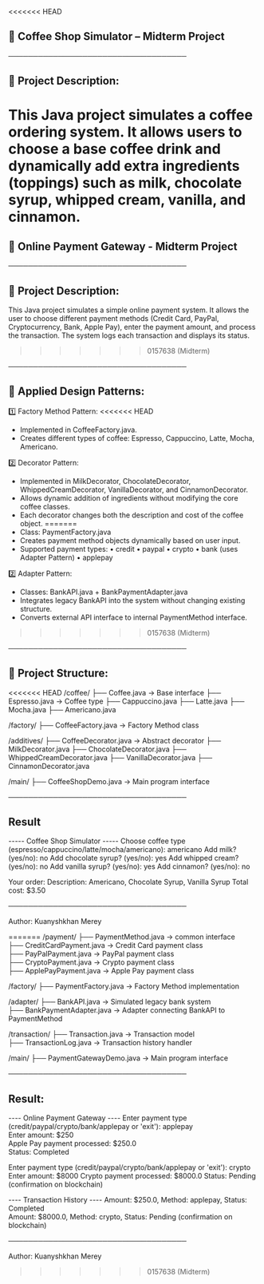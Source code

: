 <<<<<<< HEAD
## 📄 Coffee Shop Simulator – Midterm Project

────────────────────────────────────

## 📌 Project Description:
This Java project simulates a coffee ordering system. It allows users to choose a base coffee drink and dynamically add extra ingredients (toppings) such as milk, chocolate syrup, whipped cream, vanilla, and cinnamon.
=======
## 📄 Online Payment Gateway - Midterm Project

────────────────────────────────────
## 📌 Project Description:
This Java project simulates a simple online payment system. It allows the user to choose different payment methods (Credit Card, PayPal, Cryptocurrency, Bank, Apple Pay), enter the payment amount, and process the transaction. The system logs each transaction and displays its status.
>>>>>>> 0157638 (Midterm)

────────────────────────────────────
## 📐 Applied Design Patterns:

1️⃣ Factory Method Pattern:
<<<<<<< HEAD
- Implemented in CoffeeFactory.java.
- Creates different types of coffee: Espresso, Cappuccino, Latte, Mocha, Americano.

2️⃣ Decorator Pattern:
- Implemented in MilkDecorator, ChocolateDecorator, WhippedCreamDecorator, VanillaDecorator, and CinnamonDecorator.
- Allows dynamic addition of ingredients without modifying the core coffee classes.
- Each decorator changes both the description and cost of the coffee object.
=======
- Class: PaymentFactory.java
- Creates payment method objects dynamically based on user input.
- Supported payment types:
  • credit
  • paypal
  • crypto
  • bank (uses Adapter Pattern)
  • applepay

2️⃣ Adapter Pattern:
- Classes: BankAPI.java + BankPaymentAdapter.java
- Integrates legacy BankAPI into the system without changing existing structure.
- Converts external API interface to internal PaymentMethod interface.
>>>>>>> 0157638 (Midterm)

────────────────────────────────────
## 📂 Project Structure:

<<<<<<< HEAD
/coffee/
├── Coffee.java                 → Base interface
├── Espresso.java              → Coffee type
├── Cappuccino.java
├── Latte.java
├── Mocha.java
├── Americano.java

/factory/
├── CoffeeFactory.java         → Factory Method class

/additives/
├── CoffeeDecorator.java       → Abstract decorator
├── MilkDecorator.java
├── ChocolateDecorator.java
├── WhippedCreamDecorator.java
├── VanillaDecorator.java
├── CinnamonDecorator.java

/main/
├── CoffeeShopDemo.java        → Main program interface

────────────────────────────────────
## Result
----- Coffee Shop Simulator -----
Choose coffee type (espresso/cappuccino/latte/mocha/americano): americano
Add milk? (yes/no): no
Add chocolate syrup? (yes/no): yes
Add whipped cream? (yes/no): no
Add vanilla syrup? (yes/no): yes
Add cinnamon? (yes/no): no

Your order:
Description: Americano, Chocolate Syrup, Vanilla Syrup
Total cost: $3.50

────────────────────────────────────

Author: Kuanyshkhan Merey

=======
/payment/
├── PaymentMethod.java          → common interface  
├── CreditCardPayment.java     → Credit Card payment class  
├── PayPalPayment.java         → PayPal payment class  
├── CryptoPayment.java         → Crypto payment class  
├── ApplePayPayment.java       → Apple Pay payment class

/factory/
├── PaymentFactory.java        → Factory Method implementation

/adapter/
├── BankAPI.java               → Simulated legacy bank system  
├── BankPaymentAdapter.java    → Adapter connecting BankAPI to PaymentMethod

/transaction/
├── Transaction.java           → Transaction model  
├── TransactionLog.java        → Transaction history handler

/main/
├── PaymentGatewayDemo.java    → Main program interface

────────────────────────────────────
## Result:
---- Online Payment Gateway ----
Enter payment type (credit/paypal/crypto/bank/applepay or 'exit'): applepay  
Enter amount: $250  
Apple Pay payment processed: $250.0  
Status: Completed

Enter payment type (credit/paypal/crypto/bank/applepay or 'exit'): crypto
Enter amount: $8000
Crypto payment processed: $8000.0
Status: Pending (confirmation on blockchain)

---- Transaction History ----
Amount: $250.0, Method: applepay, Status: Completed  
Amount: $8000.0, Method: crypto, Status: Pending (confirmation on blockchain)

────────────────────────────────────

Author: Kuanyshkhan Merey
>>>>>>> 0157638 (Midterm)
